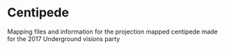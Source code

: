 # Centipede
Mapping files and information for the projection mapped centipede made for the 2017 Underground visions party
